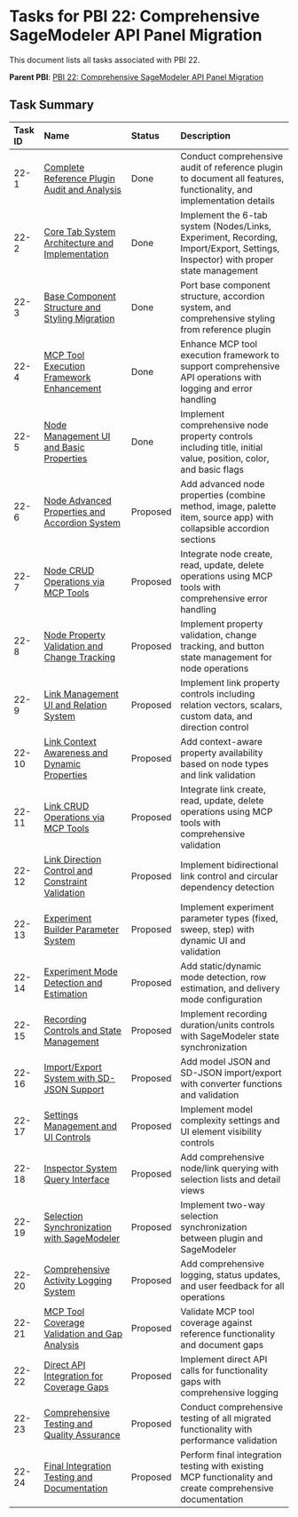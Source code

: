 # Tasks for PBI 22: Comprehensive SageModeler API Panel Migration

This document lists all tasks associated with PBI 22.

**Parent PBI**: [PBI 22: Comprehensive SageModeler API Panel Migration](./prd.md)

## Task Summary

| Task ID | Name | Status | Description |
| :------ | :--- | :------ | :---------- |
| 22-1 | [Complete Reference Plugin Audit and Analysis](./22-1.md) | Done | Conduct comprehensive audit of reference plugin to document all features, functionality, and implementation details |
| 22-2 | [Core Tab System Architecture and Implementation](./22-2.md) | Done | Implement the 6-tab system (Nodes/Links, Experiment, Recording, Import/Export, Settings, Inspector) with proper state management |
| 22-3 | [Base Component Structure and Styling Migration](./22-3.md) | Done | Port base component structure, accordion system, and comprehensive styling from reference plugin |
| 22-4 | [MCP Tool Execution Framework Enhancement](./22-4.md) | Done | Enhance MCP tool execution framework to support comprehensive API operations with logging and error handling |
| 22-5 | [Node Management UI and Basic Properties](./22-5.md) | Done | Implement comprehensive node property controls including title, initial value, position, color, and basic flags |
| 22-6 | [Node Advanced Properties and Accordion System](./22-6.md) | Proposed | Add advanced node properties (combine method, image, palette item, source app) with collapsible accordion sections |
| 22-7 | [Node CRUD Operations via MCP Tools](./22-7.md) | Proposed | Integrate node create, read, update, delete operations using MCP tools with comprehensive error handling |
| 22-8 | [Node Property Validation and Change Tracking](./22-8.md) | Proposed | Implement property validation, change tracking, and button state management for node operations |
| 22-9 | [Link Management UI and Relation System](./22-9.md) | Proposed | Implement link property controls including relation vectors, scalars, custom data, and direction control |
| 22-10 | [Link Context Awareness and Dynamic Properties](./22-10.md) | Proposed | Add context-aware property availability based on node types and link validation |
| 22-11 | [Link CRUD Operations via MCP Tools](./22-11.md) | Proposed | Integrate link create, read, update, delete operations using MCP tools with comprehensive validation |
| 22-12 | [Link Direction Control and Constraint Validation](./22-12.md) | Proposed | Implement bidirectional link control and circular dependency detection |
| 22-13 | [Experiment Builder Parameter System](./22-13.md) | Proposed | Implement experiment parameter types (fixed, sweep, step) with dynamic UI and validation |
| 22-14 | [Experiment Mode Detection and Estimation](./22-14.md) | Proposed | Add static/dynamic mode detection, row estimation, and delivery mode configuration |
| 22-15 | [Recording Controls and State Management](./22-15.md) | Proposed | Implement recording duration/units controls with SageModeler state synchronization |
| 22-16 | [Import/Export System with SD-JSON Support](./22-16.md) | Proposed | Add model JSON and SD-JSON import/export with converter functions and validation |
| 22-17 | [Settings Management and UI Controls](./22-17.md) | Proposed | Implement model complexity settings and UI element visibility controls |
| 22-18 | [Inspector System Query Interface](./22-18.md) | Proposed | Add comprehensive node/link querying with selection lists and detail views |
| 22-19 | [Selection Synchronization with SageModeler](./22-19.md) | Proposed | Implement two-way selection synchronization between plugin and SageModeler |
| 22-20 | [Comprehensive Activity Logging System](./22-20.md) | Proposed | Add comprehensive logging, status updates, and user feedback for all operations |
| 22-21 | [MCP Tool Coverage Validation and Gap Analysis](./22-21.md) | Proposed | Validate MCP tool coverage against reference functionality and document gaps |
| 22-22 | [Direct API Integration for Coverage Gaps](./22-22.md) | Proposed | Implement direct API calls for functionality gaps with comprehensive logging |
| 22-23 | [Comprehensive Testing and Quality Assurance](./22-23.md) | Proposed | Conduct comprehensive testing of all migrated functionality with performance validation |
| 22-24 | [Final Integration Testing and Documentation](./22-24.md) | Proposed | Perform final integration testing with existing MCP functionality and create comprehensive documentation | 
